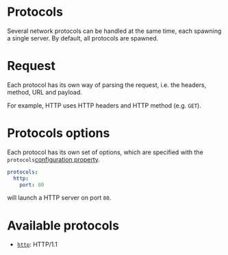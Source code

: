 # Protocols

Several network protocols can be handled at the same time, each spawning
a single server.
By default, all protocols are spawned.

# Request

Each protocol has its own way of parsing the request, i.e. the headers,
method, URL and payload.

For example, HTTP uses HTTP headers and HTTP method (e.g. `GET`).

# Protocols options

Each protocol has its own set of options, which are specified with the
`protocols`[configuration property](configuration.md#properties).

```yml
protocols:
  http:
    port: 80
```

will launch a HTTP server on port `80`.

# Available protocols

  - [`http`](http.md): HTTP/1.1
